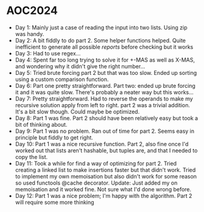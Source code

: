# AOC2024
- Day 1: Mainly just a case of reading the input into two lists. Using zip was handy.
- Day 2: A bit fiddly to do part 2. Some helper functions helped. Quite inefficient to generate all possible _reports_ before checking but it works
- Day 3: Had to use regex...
- Day 4: Spent far too long trying to solve it for +-MAS as well as X-MAS, and wondering why it didn't give the right number...
- Day 5: Tried brute forcing part 2 but that was too slow. Ended up sorting using a custom comparison function.
- Day 6: Part one pretty straightforward. Part two: ended up brute forcing it and it was quite slow. There's probably a neater way but this works...
- Day 7: Pretty straightforward. Had to reverse the operands to make my recursive solution apply from left to right. part 2 was a trivial addition. It's a bit slow though. Could maybe be optimized.
- Day 8: Part 1 was fine. Part 2 should have been relatively easy but took a bit of thinking about.
- Day 9: Part 1 was no problem. Ran out of time for part 2. Seems easy in principle but fiddly to get right.
- Day 10: Part 1 was a nice recursive function. Part 2, also fine once I'd worked out that lists aren't hashable, but tuples are, and that I needed to copy the list.
- Day 11: Took a while for find a way of optimizing for part 2. Tried creating a linked list to make insertions faster but that didn't work. Tried to implement my own memoisation but also didn't work for some reason so used functools @cache decorator.
Update: Just added my on memoisation and it worked fine. Not sure what I'd done wrong before.
- Day 12: Part 1 was a nice problem; I'm happy with the algorithm. Part 2 will require some more thinking

